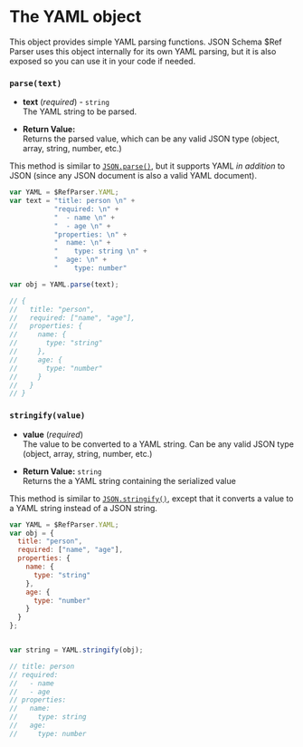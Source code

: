 The YAML object
==========================

This object provides simple YAML parsing functions.  JSON Schema $Ref Parser uses this object internally
for its own YAML parsing, but it is also exposed so you can use it in your code if needed.


### `parse(text)`

- **text** (_required_) - `string`<br>
The YAML string to be parsed.

- **Return Value:**<br>
Returns the parsed value, which can be any valid JSON type (object, array, string, number, etc.)

This method is similar to [`JSON.parse()`](https://developer.mozilla.org/en-US/docs/Web/JavaScript/Reference/Global_Objects/JSON/parse), but it supports YAML _in addition_ to JSON (since any JSON document is also a valid YAML document).

```javascript
var YAML = $RefParser.YAML;
var text = "title: person \n" +
           "required: \n" +
           "  - name \n" +
           "  - age \n" +
           "properties: \n" +
           "  name: \n" +
           "    type: string \n" +
           "  age: \n" +
           "    type: number"

var obj = YAML.parse(text);

// {
//   title: "person",
//   required: ["name", "age"],
//   properties: {
//     name: {
//       type: "string"
//     },
//     age: {
//       type: "number"
//     }
//   }
// }
```


### `stringify(value)`

- **value** (_required_)<br>
The value to be converted to a YAML string. Can be any valid JSON type (object, array, string, number, etc.)

- **Return Value:** `string`<br>
Returns the a YAML string containing the serialized value

This method is similar to [`JSON.stringify()`](https://developer.mozilla.org/en-US/docs/Web/JavaScript/Reference/Global_Objects/JSON/stringify), except that it converts a value to a YAML string instead of a JSON string.

```javascript
var YAML = $RefParser.YAML;
var obj = {
  title: "person",
  required: ["name", "age"],
  properties: {
    name: {
      type: "string"
    },
    age: {
      type: "number"
    }
  }
};


var string = YAML.stringify(obj);

// title: person
// required:
//   - name
//   - age
// properties:
//   name:
//     type: string
//   age:
//     type: number
```
